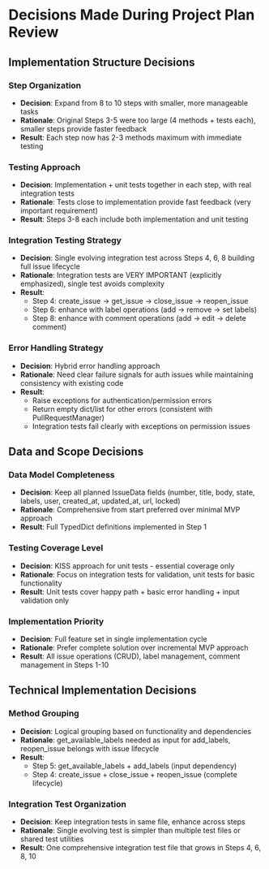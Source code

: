 # Decisions Made During Project Plan Review

## Implementation Structure Decisions

### Step Organization
- **Decision**: Expand from 8 to 10 steps with smaller, more manageable tasks
- **Rationale**: Original Steps 3-5 were too large (4 methods + tests each), smaller steps provide faster feedback
- **Result**: Each step now has 2-3 methods maximum with immediate testing

### Testing Approach  
- **Decision**: Implementation + unit tests together in each step, with real integration tests
- **Rationale**: Tests close to implementation provide fast feedback (very important requirement)
- **Result**: Steps 3-8 each include both implementation and unit testing

### Integration Testing Strategy
- **Decision**: Single evolving integration test across Steps 4, 6, 8 building full issue lifecycle  
- **Rationale**: Integration tests are VERY IMPORTANT (explicitly emphasized), single test avoids complexity
- **Result**: 
  - Step 4: create_issue → get_issue → close_issue → reopen_issue
  - Step 6: enhance with label operations (add → remove → set labels)
  - Step 8: enhance with comment operations (add → edit → delete comment)

### Error Handling Strategy
- **Decision**: Hybrid error handling approach
- **Rationale**: Need clear failure signals for auth issues while maintaining consistency with existing code
- **Result**: 
  - Raise exceptions for authentication/permission errors
  - Return empty dict/list for other errors (consistent with PullRequestManager)
  - Integration tests fail clearly with exceptions on permission issues

## Data and Scope Decisions

### Data Model Completeness
- **Decision**: Keep all planned IssueData fields (number, title, body, state, labels, user, created_at, updated_at, url, locked)
- **Rationale**: Comprehensive from start preferred over minimal MVP approach
- **Result**: Full TypedDict definitions implemented in Step 1

### Testing Coverage Level
- **Decision**: KISS approach for unit tests - essential coverage only
- **Rationale**: Focus on integration tests for validation, unit tests for basic functionality
- **Result**: Unit tests cover happy path + basic error handling + input validation only

### Implementation Priority  
- **Decision**: Full feature set in single implementation cycle
- **Rationale**: Prefer complete solution over incremental MVP approach
- **Result**: All issue operations (CRUD), label management, comment management in Steps 1-10

## Technical Implementation Decisions

### Method Grouping
- **Decision**: Logical grouping based on functionality and dependencies
- **Rationale**: get_available_labels needed as input for add_labels, reopen_issue belongs with issue lifecycle
- **Result**:
  - Step 5: get_available_labels + add_labels (input dependency)
  - Step 4: create_issue + close_issue + reopen_issue (complete lifecycle)

### Integration Test Organization
- **Decision**: Keep integration tests in same file, enhance across steps
- **Rationale**: Single evolving test is simpler than multiple test files or shared test utilities
- **Result**: One comprehensive integration test file that grows in Steps 4, 6, 8, 10
